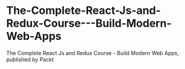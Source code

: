 # The-Complete-React-Js-and-Redux-Course---Build-Modern-Web-Apps
The Complete React Js and Redux Course - Build Modern Web Apps, published by Packt
